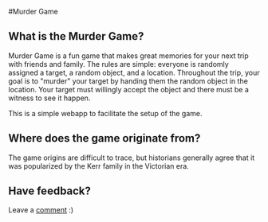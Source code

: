 #Murder Game

## What is the Murder Game?
Murder Game is a fun game that makes great memories for your next trip with friends and family. The rules are simple: everyone is randomly assigned a target, a random object, and a location. Throughout the trip, your goal is to "murder" your target by handing them the random object in the location. Your target must willingly accept the object and there must be a witness to see it happen.

This is a simple webapp to facilitate the setup of the game.

## Where does the game originate from?
The game origins are difficult to trace, but historians generally agree that it was popularized by the Kerr family in the Victorian era.

## Have feedback?
Leave a [comment](https://github.com/ryskwok/murder-game/issues/new) :)